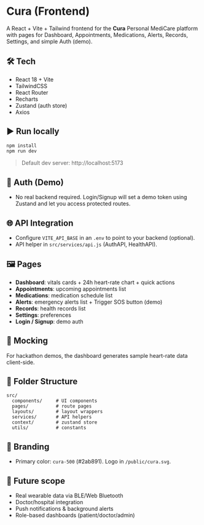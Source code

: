# Cura (Frontend)

A React + Vite + Tailwind frontend for the **Cura** Personal MediCare platform with pages for Dashboard, Appointments, Medications, Alerts, Records, Settings, and simple Auth (demo).

## 🛠 Tech
- React 18 + Vite
- TailwindCSS
- React Router
- Recharts
- Zustand (auth store)
- Axios

## ▶️ Run locally
```bash
npm install
npm run dev
```
> Default dev server: http://localhost:5173

## 🔐 Auth (Demo)
- No real backend required. Login/Signup will set a demo token using Zustand and let you access protected routes.

## 🌐 API Integration
- Configure `VITE_API_BASE` in an `.env` to point to your backend (optional).
- API helper in `src/services/api.js` (AuthAPI, HealthAPI).

## 🖼 Pages
- **Dashboard**: vitals cards + 24h heart-rate chart + quick actions
- **Appointments**: upcoming appointments list
- **Medications**: medication schedule list
- **Alerts**: emergency alerts list + Trigger SOS button (demo)
- **Records**: health records list
- **Settings**: preferences
- **Login / Signup**: demo auth

## 🧪 Mocking
For hackathon demos, the dashboard generates sample heart-rate data client-side.

## 🧩 Folder Structure
```
src/
  components/     # UI components
  pages/          # route pages
  layouts/        # layout wrappers
  services/       # API helpers
  context/        # zustand store
  utils/          # constants
```
## 🎨 Branding
- Primary color: `cura-500` (#2ab891). Logo in `/public/cura.svg`.

## 🚀 Future scope
- Real wearable data via BLE/Web Bluetooth
- Doctor/hospital integration
- Push notifications & background alerts
- Role-based dashboards (patient/doctor/admin)
```